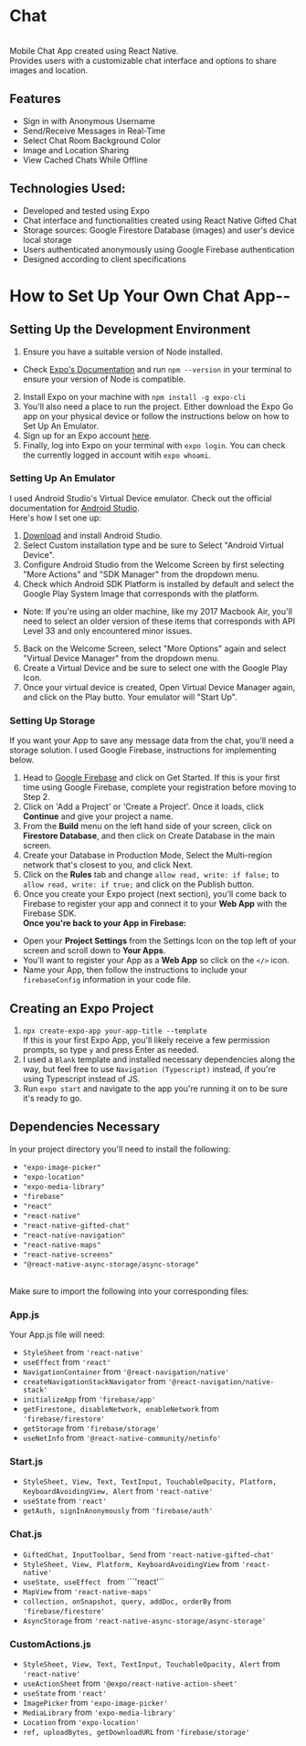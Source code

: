 # Chat
<br>
Mobile Chat App created using React Native.<br>
Provides users with a customizable chat interface and options to share images and location.
<br>

## Features 
* Sign in with Anonymous Username<br>
* Send/Receive Messages in Real-Time<br>
* Select Chat Room Background Color<br>
* Image and Location Sharing<br>
* View Cached Chats While Offline<br>

## Technologies Used:
* Developed and tested using Expo<br>
* Chat interface and functionalities created using React Native Gifted Chat<br>
* Storage sources: Google Firestore Database (images) and user's device local storage<br>
* Users authenticated anonymously using Google Firebase authentication<br>
* Designed according to client specifications<br>


# How to Set Up Your Own Chat App--

## Setting Up the Development Environment
1. Ensure you have a suitable version of Node installed. <br>
* Check [Expo's Documentation](https://docs.expo.dev/) and run ```npm --version``` in your terminal to ensure your version of Node is compatible. <br>
2. Install Expo on your machine with ```npm install -g expo-cli``` <br>
3. You'll also need a place to run the project.  Either download the Expo Go app on your physical device or follow the instructions below on how to Set Up An Emulator.<br>
4. Sign up for an Expo account [here](https://expo.dev/signup).<br>
5. Finally, log into Expo on your terminal with ```expo login```.  You can check the currently logged in account witih ```expo whoami```.<br>

### Setting Up An Emulator
I used Android Studio's Virtual Device emulator. Check out the official documentation for [Android Studio](https://developer.android.com/studio/run/emulator-acceleration). <br>
Here's how I set one up:
1. [Download](https://developer.android.com/studio) and install Android Studio.
2. Select Custom installation type and be sure to Select "Android Virtual Device".
3. Configure Android Studio from the Welcome Screen by first selecting "More Actions" and "SDK Manager" from the dropdown menu.
4. Check which Android SDK Platform is installed by default and select the Google Play System Image that corresponds with the platform.<br>
* Note: If you're using an older machine, like my 2017 Macbook Air, you'll need to select an older version of these items that corresponds with API Level 33 and only encountered minor issues.
5. Back on the Welcome Screen, select "More Options" again and select "Virtual Device Manager" from the dropdown menu.
6. Create a Virtual Device and be sure to select one with the Google Play Icon.
7. Once your virtual device is created, Open Virtual Device Manager again, and click on the Play butto. Your emulator will "Start Up".

### Setting Up Storage
If you want your App to save any message data from the chat, you'll need a storage solution.  I used Google Firebase, instructions for implementing below.
1. Head to [Google Firebase](https://firebase.google.com/) and click on Get Started.  If this is your first time using Google Firebase, complete your registration before moving to Step 2.
2. Click on 'Add a Project' or 'Create a Project'.  Once it loads, click **Continue** and give your project a name.
3. From the **Build** menu on the left hand side of your screen, click on **Firestore Database**, and then click on Create Database in the main screen.
4. Create your Database in Production Mode, Select the Multi-region network that's closest to you, and click Next.
5. Click on the **Rules** tab and change ```allow read, write: if false;``` to ```allow read, write: if true;``` and click on the Publish button.
6. Once you create your Expo project (next section), you'll come back to Firebase to register your app and connect it to your **Web App** with the Firebase SDK.<br>
**Once you're back to your App in Firebase:**
* Open your **Project Settings** from the Settings Icon on the top left of your screen and scroll down to **Your Apps**.  
* You'll want to register your App as a **Web App** so click on the ```</>``` icon.
* Name your App, then follow the instructions to include your ```firebaseConfig``` information in your code file.

## Creating an Expo Project
1. ```npx create-expo-app your-app-title --template```<br>
If this is your first Expo App, you'll likely receive a few permission prompts, so type ```y``` and press Enter as needed.<br>
2. I used a ```Blank``` template and installed necessary dependencies along the way, but feel free to use ```Navigation (Typescript)``` instead, if you're using Typescript instead of JS. <br>
3. Run ```expo start``` and navigate to the app you're running it on to be sure it's ready to go.

## Dependencies Necessary
In your project directory you'll need to install the following:<br>
* ```"expo-image-picker"```
* ```"expo-location"```
* ```"expo-media-library"```
* ```"firebase"```
* ```"react"```
* ```"react-native"```
* ```"react-native-gifted-chat"```
* ```"react-native-navigation"```
* ```"react-native-maps"```
* ```"react-native-screens"```
* ```"@react-native-async-storage/async-storage"```<br>
<br>
Make sure to import the following into your corresponding files:

### App.js
Your App.js file will need:
* ```StyleSheet``` from ```'react-native'```
* ```useEffect``` from ```'react'```
* ```NavigationContainer``` from ```'@react-navigation/native'```
* ```createNavigationStackNavigator``` from ```'@react-navigation/native-stack'```
* ```initializeApp``` from ```'firebase/app'```
* ```getFirestone, disableNetwork, enableNetwork``` from ```'firebase/firestore'```
* ```getStorage``` from ```'firebase/storage'```
* ```useNetInfo``` from ```'@react-native-community/netinfo'```

### Start.js
* ```StyleSheet, View, Text, TextInput, TouchableOpacity, Platform, KeyboardAvoidingView, Alert``` from ```'react-native'```
* ```useState``` from ```'react'```
* ```getAuth, signInAnonymously``` from ```'firebase/auth'```

### Chat.js 
* ```GiftedChat, InputToolbar, Send``` from ```'react-native-gifted-chat'```
* ```StyleSheet, View, Platform, KeyboardAvoidingView``` from ```'react-native'```
* ```useState, useEffect ``` from ```'react'``
* ```MapView``` from ```'react-native-maps'```
* ```collection, onSnapshot, query, addDoc, orderBy``` from ```'firebase/firestore'```
* ```AsyncStorage``` from ```'react-native-async-storage/async-storage'```

### CustomActions.js
* ```StyleSheet, View, Text, TextInput, TouchableOpacity, Alert``` from ```'react-native'```
* ```useActionSheet``` from ```'@expo/react-native-action-sheet'```
* ```useState``` from ```'react'```
* ```ImagePicker``` from ```'expo-image-picker'```
* ```MediaLibrary``` from ```'expo-media-library'```
* ```Location``` from ```'expo-location'```
* ```ref, uploadBytes, getDownloadURL``` from ```'firebase/storage'```






